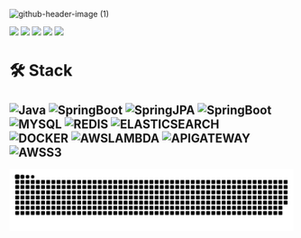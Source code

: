 ![github-header-image (1)](https://github.com/lastname-dev/lastname-dev/assets/81070080/ba445f2d-e44a-474e-b73a-c7f45eed7bd8)

<p >
<a href="https://velog.io/@ch0jm"><img src="http://img.shields.io/badge/-Velog-20c997?style=for-the-badge"></a>
<a href="https://dapper-banana-971.notion.site/Choi-Jong-Myung-9f42e548824940afa4916d919133b64a?pvs=4"><img src="https://img.shields.io/badge/Notion-000000?style=for-the-badge&logo=notion&logoColor=white"></a>
<a href="https://my.surfit.io/w/440426421"><img src="https://img.shields.io/badge/Resume-CCCCCC?style=for-the-badge&logo=About.me&logoColor=black"></a>
<a href="https://instagram.com/ch0jm"><img src="https://img.shields.io/badge/Instagram-E4405F?style=for-the-badge&logo=Instagram&logoColor=white"></a>
<a href="mailto:choejongmyeong97@gmail.com"><img src="https://img.shields.io/badge/Gmail-D14836?style=for-the-badge&logo=gmail&logoColor=white&link=mailto:choejongmyeong97@gmail.com"></a>
</p>

# 🛠 Stack
![Java](https://img.shields.io/badge/java-007396.svg?style=for-the-badge&logo=java&logoColor=white)
![SpringBoot](https://img.shields.io/badge/spring%20boot-%236DB33F.svg?style=for-the-badge&logo=springboot&logoColor=white)
![SpringJPA](https://img.shields.io/badge/spring%20JPA-%236DB33F.svg?style=for-the-badge&logo=springboot&logoColor=white)
![SpringBoot](https://img.shields.io/badge/spring%20security-%236DB33F.svg?style=for-the-badge&logo=springsecurity&logoColor=white)
</br>
![MYSQL](https://img.shields.io/badge/mysql-4479A1.svg?style=for-the-badge&logo=mysql&logoColor=white)
![REDIS](https://img.shields.io/badge/redis-DC382D.svg?style=for-the-badge&logo=redis&logoColor=white)
![ELASTICSEARCH](https://img.shields.io/badge/elasticsearch-005571.svg?style=for-the-badge&logo=elasticsearch&logoColor=white)
</br>
![DOCKER](https://img.shields.io/badge/docker-2496ED.svg?style=for-the-badge&logo=docker&logoColor=white)
![AWSLAMBDA](https://img.shields.io/badge/lambda-FF9900.svg?style=for-the-badge&logo=awslambda&logoColor=white)
![APIGATEWAY](https://img.shields.io/badge/apigateway-FF4F8B.svg?style=for-the-badge&logo=amazonapigateway&logoColor=white)
![AWSS3](https://img.shields.io/badge/S3-569A31.svg?style=for-the-badge&logo=amazons3&logoColor=white)
---
<img alt="github contribution grid snake animation" src="https://raw.githubusercontent.com/lastname-dev/lastname-dev/output/github-contribution-grid-snake.svg">
